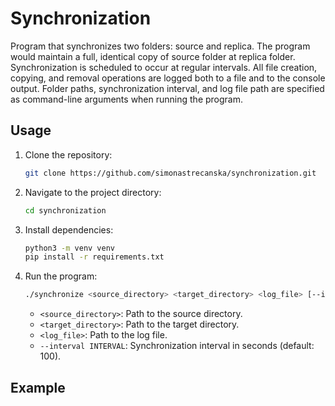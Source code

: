 # Synchronization
Program that synchronizes two folders: source and replica. The program would maintain a full, identical copy of source folder at replica folder. Synchronization is scheduled to occur at regular intervals. All file creation, copying, and removal operations are logged both to a file and to the console output. Folder paths, synchronization interval, and log file path are specified as command-line arguments when running the program.

## Usage

1. Clone the repository:

   ```bash
   git clone https://github.com/simonastrecanska/synchronization.git
   ```

2. Navigate to the project directory:

   ```bash
   cd synchronization
   ```

3. Install dependencies:

   ```bash
   python3 -m venv venv
   pip install -r requirements.txt
   ```

4. Run the program:

   ```bash
   ./synchronize <source_directory> <target_directory> <log_file> [--interval INTERVAL]
   ```

   - `<source_directory>`: Path to the source directory.
   - `<target_directory>`: Path to the target directory.
   - `<log_file>`: Path to the log file.
   - `--interval INTERVAL`: Synchronization interval in seconds (default: 100).

## Example


```bash

```
